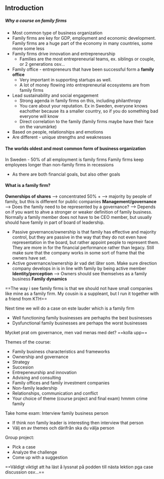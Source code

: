 ## Introduction

##### Why a course on family firms
- Most common type of business organization
- Family firms are key for GDP, employment and economic development. Family firms are a huge part of the economy in many countries, some more some less
- Family firms drive innovation and entrepreneurship
	- Families are the most entrepreneurial teams, ex. siblings or couple, or 2 generations osv...
- Family office - entrepreneurs that have been successful form a **family office**
	- Very important in supporting startups as well.
	- A lot of money flowing into entrepreneurial ecosystems are from family firms
- Lead sustainability and social engagement
	- Strong agenda in family firms on this, including philanthropy
	- You care about your reputation. Ex in Sweden, everyone knows eachother because its a smaller country, so if you do something bad everyone will know
	- Direct correlation to the family (family firms maybe have their face on the varumärke)
- Based on people, relationships and emotions
- Are different - unique strengths and weaknesses

#### The worlds oldest and most common form of business organization
In Sweden - 50% of all employment is family firms
Family firms keep employees longer than non-family firms in recessions
- As there are both financial goals, but also other goals

#### What is a family firm?

**Ownerships of shares** --> concentrated 50% + --> majority by people of family, but this is different for public companies
**Management/governance** --> Does the family need to be represented by a governance? --> Depends on if you want to ahve a stronger or weaker definition of family business. Normally a family member does not have to be CEO member, but usually should have family in part of board of leadership.
- Passive governance/ownership is that family has effective and majority control, but they are passive in the way that they do not even have representation in the board, but rather appoint people to represent them. They are more in for the financial performance rather than legacy. Still make sure that the company works in some sort of frame that the owners have set.
- Active governance/ownership är vad det låter som. Make sure direction company develops in is in line with family by being active member
**Identity/perception** --> Owners should see themselves as a family business
**Family dynamics**

==The way i see family firms is that we should not have small companies like mine as a family firm. My cousin is a suppleant, but I run it together with a friend from KTH==


Next time we will do a case on este lauder which is a family firm

- Well functioning family businesses are perhaphs the best businesses
- Dysfunctional family businesses are perhaps the worst businesses

Mycket prat om governance, men vad menas med det? ==kolla upp==

Themes of the course:
- Family business characteristics and frameworks
- Ownership and governance
- Strategy
- Succesion
- Entrepeneurship and innovation
- Advising and consulting
- Family offices and family investment companies
- Non-family leadership
- Relationships, communication and conflict
- Your choice of theme (course project and final exam) hmmm crime family

Take home exam: Interview family business person
- If think non family leader is interesting then interview that person
- Välj en av themes och därifrån ska du välja person

Group project:
- Pick a case
- Analyze the challenge
- Come up with a suggestion

==Väldigt viktigt att ha läst å lyssnat på podden till nästa lektion pga case discussion osv...==


